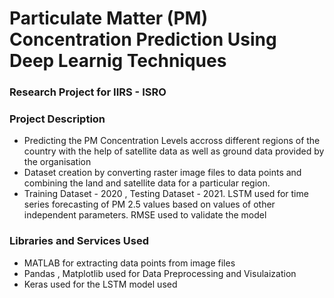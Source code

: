 # Particulate Matter (PM) Concentration Prediction Using Deep Learnig Techniques

### Research Project for IIRS - ISRO

### Project Description
* Predicting the PM Concentration Levels accross different regions of the country with the help of satellite data as well as ground data provided by the organisation
* Dataset creation by converting raster image files to data points and combining the land and satellite data for a particular region.
* Training Dataset - 2020 , Testing Dataset - 2021. LSTM used for time series forecasting of PM 2.5 values based on values of other independent parameters. RMSE used to validate the model

### Libraries and Services Used
* MATLAB for extracting data points from image files
* Pandas , Matplotlib used for Data Preprocessing and Visulaization
* Keras used for the LSTM model used
